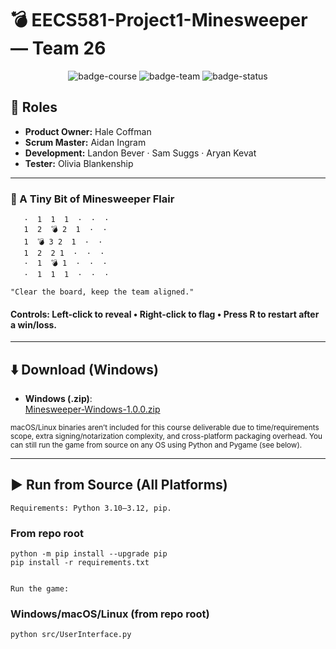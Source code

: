 # 💣 EECS581-Project1-Minesweeper — Team 26

<div align="center">

![badge-course](https://img.shields.io/badge/Course-EECS%20581-0057B7)
![badge-team](https://img.shields.io/badge/Team-26-darkgreen)
![badge-status](https://img.shields.io/badge/Status-Complete-brightgreen)

</div>

## 👥 Roles

* **Product Owner:** Hale Coffman
* **Scrum Master:** Aidan Ingram
* **Development:** Landon Bever · Sam Suggs · Aryan Kevat
* **Tester:** Olivia Blankenship

---

### 🧩 A Tiny Bit of Minesweeper Flair

```text
   ·  1  1  1  ·  ·  ·
   1  2  💣 2  1  ·  ·
   1  💣 3 2  1  ·  ·
   1  2  2 1  ·  ·  ·
   ·  1  💣 1  ·  ·  ·
   ·  1  1  1  ·  ·  ·

"Clear the board, keep the team aligned."
```
#### Controls: Left-click to reveal • Right-click to flag • Press R to restart after a win/loss.

--- 

## ⬇️ Download (Windows)

- **Windows (.zip)**:  
  [Minesweeper-Windows-1.0.0.zip](https://github.com/coffman686/EECS581-Project1-Minesweeper/releases/download/v1.0.0/Minesweeper-Windows-1.0.0.zip)


<sub>macOS/Linux binaries aren’t included for this course deliverable due to time/requirements scope, extra signing/notarization complexity, and cross-platform packaging overhead. You can still run the game from source on any OS using Python and Pygame (see below).</sub>

---

## ▶️ Run from Source (All Platforms)

    Requirements: Python 3.10–3.12, pip.

### From repo root
    python -m pip install --upgrade pip
    pip install -r requirements.txt


    Run the game:

### Windows/macOS/Linux (from repo root)
    python src/UserInterface.py


